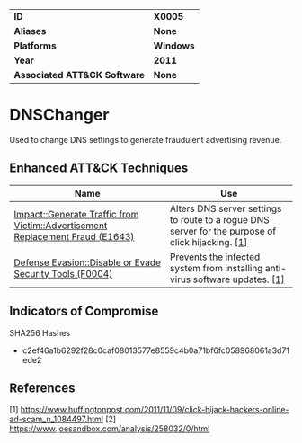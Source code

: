 
<table>
<tr>
<td><b>ID</b></td>
<td><b>X0005</b></td>
</tr>
<tr>
<td><b>Aliases</b></td>
<td><b>None</b></td>
</tr>
<tr>
<td><b>Platforms</b></td>
<td><b>Windows</b></td>
</tr>
<tr>
<td><b>Year</b></td>
<td><b>2011</b></td>
</tr>
<tr>
<td><b>Associated ATT&CK Software</b></td>
<td><b>None</b></td>
</tr>
</table>


# DNSChanger

Used to change DNS settings to generate fraudulent advertising revenue.

## Enhanced ATT&CK Techniques

|Name|Use|
|---|---|
|[Impact::Generate Traffic from Victim::Advertisement Replacement Fraud (E1643)](../impact/generate-traffic-from-victim.md)|Alters DNS server settings to route to a rogue DNS server for the purpose of click hijacking. [[1]](#1)|
|[Defense Evasion::Disable or Evade Security Tools (F0004)](../defense-evasion/disable-or-evade-security-tools.md)|Prevents the infected system from installing anti-virus software updates. [[1]](#1)|

## Indicators of Compromise

SHA256 Hashes
- c2ef46a1b6292f28c0caf08013577e8559c4b0a71bf6fc058968061a3d71ede2

## References

<a name="1">[1]</a> https://www.huffingtonpost.com/2011/11/09/click-hijack-hackers-online-ad-scam_n_1084497.html
<a name="2">[2]</a> https://www.joesandbox.com/analysis/258032/0/html